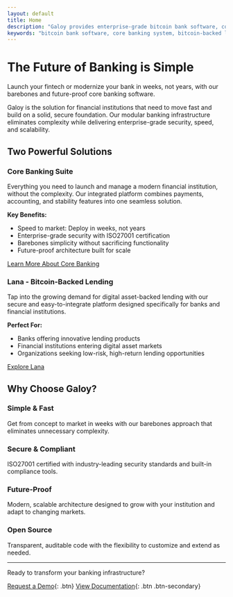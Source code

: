 ```yaml
---
layout: default
title: Home
description: "Galoy provides enterprise-grade bitcoin bank software, core banking systems, and bitcoin-backed lending platforms. Launch your fintech or modernize your bank with our open source banking infrastructure, bitcoin loan platform, and digital asset lending solutions."
keywords: "bitcoin bank software, core banking system, bitcoin-backed lending, bitcoin loan platform, fintech software, digital asset lending, bitcoin infrastructure, banking as a service, open source banking, bitcoin loans, crypto lending platform, galoy bitcoin, blockchain banking software, btc borrowing, btc lend, collateralized digital asset lending, crypto backed fiat loan, bitcoin backed lending, galoy, bitcoin bank, galoy bitcoin, baas platform providers, banking as a service provider, banking open source software, bitcoin backed loans, bitcoin based loans, bitcoin infrastructure, bitcoin lending sites, bitcoin loan, bitcoin loan platform, bitcoin loan site, bitcoin loans, bitcoin-backed loans, blockchain loan platform"
---
```


# The Future of Banking is Simple

Launch your fintech or modernize your bank in weeks, not years, with our barebones and future-proof core banking software.

Galoy is the solution for financial institutions that need to move fast and build on a solid, secure foundation. Our modular banking infrastructure eliminates complexity while delivering enterprise-grade security, speed, and scalability.

## Two Powerful Solutions

### Core Banking Suite
Everything you need to launch and manage a modern financial institution, without the complexity. Our integrated platform combines payments, accounting, and stability features into one seamless solution.

**Key Benefits:**
- Speed to market: Deploy in weeks, not years
- Enterprise-grade security with ISO27001 certification
- Barebones simplicity without sacrificing functionality
- Future-proof architecture built for scale

[Learn More About Core Banking](https://dylanwilson21.github.io/markdownsite/core-banking.html)

### Lana - Bitcoin-Backed Lending
Tap into the growing demand for digital asset-backed lending with our secure and easy-to-integrate platform designed specifically for banks and financial institutions.

**Perfect For:**
- Banks offering innovative lending products
- Financial institutions entering digital asset markets
- Organizations seeking low-risk, high-return lending opportunities

[Explore Lana](https://dylanwilson21.github.io/markdownsite/lana.html)

## Why Choose Galoy?

### Simple & Fast
Get from concept to market in weeks with our barebones approach that eliminates unnecessary complexity.

### Secure & Compliant
ISO27001 certified with industry-leading security standards and built-in compliance tools.

### Future-Proof
Modern, scalable architecture designed to grow with your institution and adapt to changing markets.

### Open Source
Transparent, auditable code with the flexibility to customize and extend as needed.

---

Ready to transform your banking infrastructure?

[Request a Demo](https://calendly.com/andrew-galoy/){: .btn}
[View Documentation](https://dev.galoy.io/){: .btn .btn-secondary}
